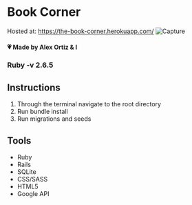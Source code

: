 # Book Corner
Hosted at: https://the-book-corner.herokuapp.com/
<img src="https://i.ibb.co/Z2rnMzN/Capture.png" alt="Capture" border="0">

#### :heartpulse: Made by Alex Ortiz & I 

### Ruby -v 2.6.5

## Instructions
<ol>
  <li>Through the terminal navigate to the root directory</li>
  <li>Run bundle install</li>
  <li>Run migrations and seeds</li>
</ol>

## Tools
<ul>
  <li>Ruby</li>
  <li>Rails</li>
  <li>SQLite</li>
  <li>CSS/SASS</li>
  <li>HTML5</li>
  <li>Google API</li>
</ul>

